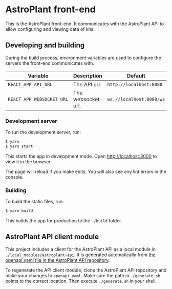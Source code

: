 # AstroPlant front-end

This is the AstroPlant front-end.
It communicates with the AstroPlant API to allow configuring and viewing data of kits.

## Developing and building

During the build process, environment variables are used to configure the servers the front-end communicates with.

| Variable | Description | Default |
| --- | --- | --- |
| `REACT_APP_API_URL` | The API url. | `http://localhost:8080` |
| `REACT_APP_WEBSOCKET_URL` | The websocket url. | `ws://localhost:8080/ws` |

### Development server

To run the development server, run:

```sh
$ yarn
$ yarn start
```

This starts the app in development mode. Open [http://localhost:3000](http://localhost:3000) to view it in the browser.

The page will reload if you make edits. You will also see any lint errors in the console.

### Building

To build the static files, run:

```sh
$ yarn build
```

This builds the app for production to the `./build` folder.

## AstroPlant API client module
This project includes a client for the AstroPlant API as a local module in `./local_modules/astroplant-api`. It is generated automatically from [the openapi.yaml file in the AstroPlant API repository](https://github.com/AstroPlant/astroplant-api/blob/master/openapi.yaml).

To regenerate the API client module, clone the AstroPlant API repository and make your changes to `openapi.yaml`. Make sure the path in `./generate.sh` points to the correct location. Then execute `./generate.sh` in your shell.
